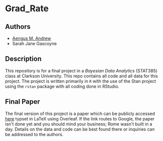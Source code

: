# Grad_Rate

## Authors
- [Aengus M. Andrew](https://github.com/aengusandrew)
- Sarah Jane Gascoyne

## Description
This repository is for a final project in a *Bayesian Data Analytics* (STAT385) class at Clarkson University. This repo contains all code and all data for this project. The project is written primarily in `R` with the use of the Stan project using the `rstan` package with all coding done in RStudio.

## Final Paper
The final version of this project is a paper which can be publicly accessed [here](https://google.com) typset in LaTeX using Overleaf. If the link routes to Google, the paper isn't done yet and you should mind your business; Rome wasn't built in a day. Details on the data and code can be best found there or inquiries can be addressed to the authors.
